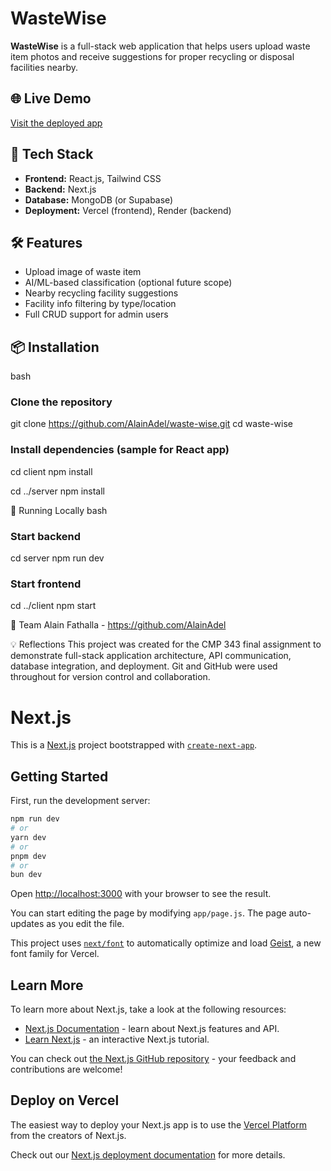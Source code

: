 # WasteWise

**WasteWise** is a full-stack web application that helps users upload waste item photos and receive suggestions for proper recycling or disposal facilities nearby.

## 🌐 Live Demo

[Visit the deployed app](https://your-app-url.com)

## 🚀 Tech Stack

- **Frontend:** React.js, Tailwind CSS
- **Backend:** Next.js
- **Database:** MongoDB (or Supabase)
- **Deployment:** Vercel (frontend), Render (backend)

## 🛠️ Features

- Upload image of waste item
- AI/ML-based classification (optional future scope)
- Nearby recycling facility suggestions
- Facility info filtering by type/location
- Full CRUD support for admin users

## 📦 Installation

bash
### Clone the repository
git clone https://github.com/AlainAdel/waste-wise.git
cd waste-wise

### Install dependencies (sample for React app)
cd client
npm install

cd ../server
npm install


🧪 Running Locally
bash
### Start backend
cd server
npm run dev

### Start frontend
cd ../client
npm start

👥 Team
Alain Fathalla - https://github.com/AlainAdel

💡 Reflections
This project was created for the CMP 343 final assignment to demonstrate full-stack application architecture, API communication, database integration, and deployment. Git and GitHub were used throughout for version control and collaboration.


# Next.js

This is a [Next.js](https://nextjs.org) project bootstrapped with [`create-next-app`](https://github.com/vercel/next.js/tree/canary/packages/create-next-app).

## Getting Started

First, run the development server:

```bash
npm run dev
# or
yarn dev
# or
pnpm dev
# or
bun dev
```

Open [http://localhost:3000](http://localhost:3000) with your browser to see the result.

You can start editing the page by modifying `app/page.js`. The page auto-updates as you edit the file.

This project uses [`next/font`](https://nextjs.org/docs/app/building-your-application/optimizing/fonts) to automatically optimize and load [Geist](https://vercel.com/font), a new font family for Vercel.

## Learn More

To learn more about Next.js, take a look at the following resources:

- [Next.js Documentation](https://nextjs.org/docs) - learn about Next.js features and API.
- [Learn Next.js](https://nextjs.org/learn) - an interactive Next.js tutorial.

You can check out [the Next.js GitHub repository](https://github.com/vercel/next.js) - your feedback and contributions are welcome!

## Deploy on Vercel

The easiest way to deploy your Next.js app is to use the [Vercel Platform](https://vercel.com/new?utm_medium=default-template&filter=next.js&utm_source=create-next-app&utm_campaign=create-next-app-readme) from the creators of Next.js.

Check out our [Next.js deployment documentation](https://nextjs.org/docs/app/building-your-application/deploying) for more details.
